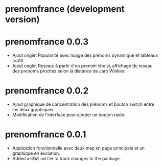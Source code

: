 # prenomfrance (development version)

# prenomfrance 0.0.3
* Ajout onglet Popularité avec nuage des prénoms dynamique et tableaux top10.
* Ajout onglet Reseau: à partir d'un prenom choisi, affichage du reseau des prenoms proches selon la distance de Jaro Winkler.

# prenomfrance 0.0.2
* Ajout graphique de concentration des prénoms et bouton switch entre les deux graphiques.
* Modification de l'interface pour ajouter un bouton radio.

# prenomfrance 0.0.1
* Application fonctionnelle avec deux map en page principale et un graphique en évolution.
* Added a `NEWS.md` file to track changes to the package.
